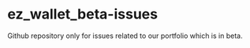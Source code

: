 # ez_wallet_beta-issues
Github repository only for issues related to our portfolio which is in beta.
